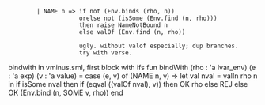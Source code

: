             | NAME n => if not (Env.binds (rho, n))
                        orelse not (isSome (Env.find (n, rho)))
                        then raise NameNotBound n 
                        else valOf (Env.find (n, rho))

                        ugly. without valof especially; dup branches. 
                        try with verse. 

bindwith in vminus.sml, first block with ifs
  fun bindWith (rho : 'a lvar_env) (e : 'a exp) (v : 'a value) = 
    case (e, v) of 
      (NAME n, v) => 
        let val nval = valIn rho n 
        in if isSome nval 
           then if (eqval ((valOf nval), v)) then OK rho else REJ
           else OK (Env.bind (n, SOME v, rho))
        end 
        